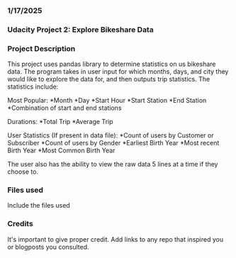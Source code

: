 ### 1/17/2025


### Udacity Project 2: Explore Bikeshare Data


### Project Description
This project uses pandas library to determine statistics on us bikeshare data. The program takes
in user input for which months, days, and city they would like to explore the data for, and then
outputs trip statistics. The statistics include:

Most Popular: 
*Month
*Day
*Start Hour
*Start Station
*End Station
*Combination of start and end stations

Durations: 
*Total Trip
*Average Trip

User Statistics (If present in data file):
*Count of users by Customer or Subscriber
*Count of users by Gender
*Earliest Birth Year
*Most recent Birth Year
*Most Common Birth Year

The user also has the ability to view the raw data 5 lines at a time if they choose to.


### Files used
Include the files used

### Credits
It's important to give proper credit. Add links to any repo that inspired you or blogposts you consulted.

